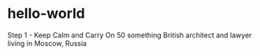 # hello-world
Step 1 - Keep Calm and Carry On
50 something British architect and lawyer living in Moscow, Russia
